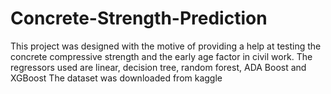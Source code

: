 # Concrete-Strength-Prediction
This project was designed with the motive of providing a help at testing the concrete compressive strength and the early age factor in civil work. 
The regressors used are linear, decision tree, random forest, ADA Boost and XGBoost 
The dataset was downloaded from kaggle 
